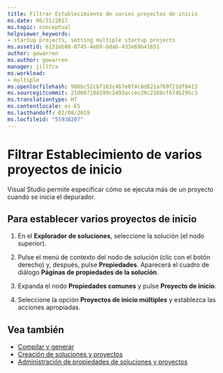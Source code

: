 ```yaml
---
title: Filtrar Establecimiento de varios proyectos de inicio
ms.date: 06/21/2017
ms.topic: conceptual
helpviewer_keywords:
- startup projects, setting multiple startup projects
ms.assetid: 6131eb80-8745-4eb9-bdab-433e69b41651
author: gewarren
ms.author: gewarren
manager: jillfra
ms.workload:
- multiple
ms.openlocfilehash: 988bc52cbf163c4b7e0f4c8d821a769f21df0413
ms.sourcegitcommit: 21d667104199c2493accec20c2388cf674b195c3
ms.translationtype: HT
ms.contentlocale: es-ES
ms.lasthandoff: 02/08/2019
ms.locfileid: "55938207"
---
```

# <a name="how-to-set-multiple-startup-projects"></a>Filtrar Establecimiento de varios proyectos de inicio

Visual Studio permite especificar cómo se ejecuta más de un proyecto cuando se inicia el depurador.

## <a name="to-set-multiple-startup-projects"></a>Para establecer varios proyectos de inicio

1.  En el **Explorador de soluciones**, seleccione la solución (el nodo superior).

2.  Pulse el menú de contexto del nodo de solución (clic con el botón derecho) y, después, pulse **Propiedades**. Aparecerá el cuadro de diálogo **Páginas de propiedades de la solución**.

3.  Expanda el nodo **Propiedades comunes** y pulse **Proyecto de inicio**.

4.  Seleccione la opción **Proyectos de inicio múltiples** y establezca las acciones apropiadas.

## <a name="see-also"></a>Vea también

- [Compilar y generar](../ide/compiling-and-building-in-visual-studio.md)
- [Creación de soluciones y proyectos](../ide/creating-solutions-and-projects.md)
- [Administración de propiedades de soluciones y proyectos](../ide/managing-project-and-solution-properties.md)